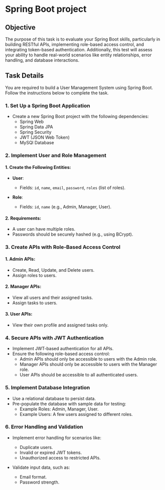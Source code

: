 # Spring Boot project

## Objective

The purpose of this task is to evaluate your Spring Boot skills, particularly in building RESTful APIs, implementing role-based access control, and integrating token-based authentication. Additionally, this test will assess your ability to handle real-world scenarios like entity relationships, error handling, and database interactions.

## Task Details

You are required to build a User Management System using Spring Boot. Follow the instructions below to complete the task.

### 1. Set Up a Spring Boot Application

- Create a new Spring Boot project with the following dependencies:
  - Spring Web
  - Spring Data JPA
  - Spring Security
  - JWT (JSON Web Token)
  - MySQl Database

### 2. Implement User and Role Management

#### 1. Create the Following Entities:

- **User**:
  - Fields: `id`, `name`, `email`, `password`, `roles` (list of roles).
  
- **Role**:
  - Fields: `id`, `name` (e.g., Admin, Manager, User).

#### 2. Requirements:

- A user can have multiple roles.
- Passwords should be securely hashed (e.g., using BCrypt).

### 3. Create APIs with Role-Based Access Control

#### 1. Admin APIs:
- Create, Read, Update, and Delete users.
- Assign roles to users.

#### 2. Manager APIs:
- View all users and their assigned tasks.
- Assign tasks to users.

#### 3. User APIs:
- View their own profile and assigned tasks only.

### 4. Secure APIs with JWT Authentication

- Implement JWT-based authentication for all APIs.
- Ensure the following role-based access control:
  - Admin APIs should only be accessible to users with the Admin role.
  - Manager APIs should only be accessible to users with the Manager role.
  - User APIs should be accessible to all authenticated users.

### 5. Implement Database Integration

- Use a relational database to persist data.
- Pre-populate the database with sample data for testing:
  - Example Roles: Admin, Manager, User.
  - Example Users: A few users assigned to different roles.

### 6. Error Handling and Validation

- Implement error handling for scenarios like:
  - Duplicate users.
  - Invalid or expired JWT tokens.
  - Unauthorized access to restricted APIs.
  
- Validate input data, such as:
  - Email format.
  - Password strength.
